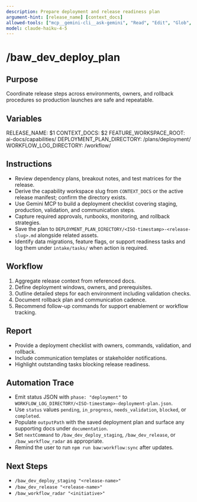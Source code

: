 ```yaml
---
description: Prepare deployment and release readiness plan
argument-hint: [release_name] [context_docs]
allowed-tools: ["mcp__gemini-cli__ask-gemini", "Read", "Edit", "Glob", "Grep", "MultiEdit", "Bash"]
model: claude-haiku-4-5
---
```


# /baw_dev_deploy_plan

## Purpose
Coordinate release steps across environments, owners, and rollback procedures so production launches are safe and repeatable.

## Variables
RELEASE_NAME: $1
CONTEXT_DOCS: $2
FEATURE_WORKSPACE_ROOT: ai-docs/capabilities/
DEPLOYMENT_PLAN_DIRECTORY: <feature-workspace>/plans/deployment/
WORKFLOW_LOG_DIRECTORY: <feature-workspace>/workflow/

## Instructions
- Review dependency plans, breakout notes, and test matrices for the release.
- Derive the capability workspace slug from `CONTEXT_DOCS` or the active release manifest; confirm the directory exists.
- Use Gemini MCP to build a deployment checklist covering staging, production, validation, and communication steps.
- Capture required approvals, runbooks, monitoring, and rollback strategies.
- Save the plan to `DEPLOYMENT_PLAN_DIRECTORY/<ISO-timestamp>-<release-slug>.md` alongside related assets.
- Identify data migrations, feature flags, or support readiness tasks and log them under `intake/tasks/` when action is required.

## Workflow
1. Aggregate release context from referenced docs.
2. Define deployment windows, owners, and prerequisites.
3. Outline detailed steps for each environment including validation checks.
4. Document rollback plan and communication cadence.
5. Recommend follow-up commands for support enablement or workflow tracking.

## Report
- Provide a deployment checklist with owners, commands, validation, and rollback.
- Include communication templates or stakeholder notifications.
- Highlight outstanding tasks blocking release readiness.

## Automation Trace
- Emit status JSON with `phase: "deployment"` to `WORKFLOW_LOG_DIRECTORY/<ISO-timestamp>-deployment-plan.json`.
- Use `status` values `pending`, `in_progress`, `needs_validation`, `blocked`, or `completed`.
- Populate `outputPath` with the saved deployment plan and surface any supporting docs under `documentation`.
- Set `nextCommand` to `/baw_dev_deploy_staging`, `/baw_dev_release`, or `/baw_workflow_radar` as appropriate.
- Remind the user to run `npm run baw:workflow:sync` after updates.

## Next Steps
- `/baw_dev_deploy_staging "<release-name>"`
- `/baw_dev_release "<release-name>"`
- `/baw_workflow_radar "<initiative>"`
